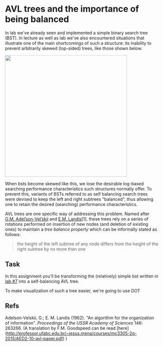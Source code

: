 # AVL trees and the importance of being balanced

In lab we've already seen and implemented a simple binary search tree (BST). In lecture
as well as lab we've also encountered situations that illustrate one of the main 
shortcomings of such a structure: its inability to prevent arbitrarily skewed (lop-sided) 
trees, like those shown below.

<img src="https://github.com/dtwelch/misc/blob/master/assignments/assignment1/figures/skewed.png" width="400">

When bsts become skewed like this, we lose the desirable log-based searching performance 
characteristics such structures normally offer. To prevent this, variants of BSTs referred 
to as self balancing search trees were devised to keep the left and right subtrees 
"balanced", thus allowing one to retain the desired (searching) performance characteristics.

AVL trees are one specific way of addressing this problem. Named after 
[G.M. Adel’son-Vel’skii](https://en.wikipedia.org/wiki/Georgy_Adelson-Velsky) and 
[E.M. Landis](https://en.wikipedia.org/wiki/Evgenii_Landis)[1], these trees rely on a series 
of rotations performed on insertion of new nodes (and deletion of existing ones) to 
maintain a *tree balance property* which can be informally stated as follows:

>the height of the left subtree of any node differs from the height of the right subtree
>by no more than one

## Task

In this assignment you'll be transforming the (relatively) simple bst written in 
[lab #7]() into a self-balancing AVL tree.


To make visualization of such a tree easier, we're going to use DOT

## Refs

Adelson-Velskii, G.; E. M. Landis (1962). 
"An algorithm for the organization of information". 
*Proceedings of the USSR Academy of Sciences* 146: 263266.
(A translation by F.M. Goodspeed can be read [here]
(http://professor.ufabc.edu.br/~jesus.mena/courses/mc3305-2q-2015/AED2-10-avl-paper.pdf) )


